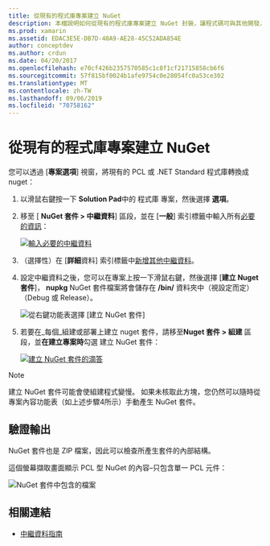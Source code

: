 ```yaml
---
title: 從現有的程式庫專案建立 NuGet
description: 本檔說明如何從現有的程式庫專案建立 NuGet 封裝，讓程式碼可與其他開發人員共用。
ms.prod: xamarin
ms.assetid: EDAC3E5E-DB7D-40A9-AE28-45C52ADA854E
author: conceptdev
ms.author: crdun
ms.date: 04/20/2017
ms.openlocfilehash: e70cf426b2357570585c1c8f1cf21715858cb6f6
ms.sourcegitcommit: 57f815bf0024b1afe9754c0e28054fc0a53ce302
ms.translationtype: MT
ms.contentlocale: zh-TW
ms.lasthandoff: 09/06/2019
ms.locfileid: "70758162"
---
```

# <a name="creating-a-nuget-from-existing-library-projects"></a>從現有的程式庫專案建立 NuGet

您可以透過 [**專案選項**] 視窗，將現有的 PCL 或 .NET Standard 程式庫轉換成 nuget：

1. 以滑鼠右鍵按一下  **Solution Pad**中的 程式庫 專案，然後選擇 **選項**。

2. 移至 [ **NuGet 套件 > 中繼資料**] 區段，並在 [**一般**] 索引標籤中輸入所有[必要的資訊](~/cross-platform/app-fundamentals/nuget-multiplatform-libraries/metadata.md)：

   [![](existing-library-images/existing-metadata-sml.png "輸入必要的中繼資料")](existing-library-images/existing-metadata.png#lightbox)

3. （選擇性）在 [**詳細**資料] 索引標籤中[新增其他中繼資料](~/cross-platform/app-fundamentals/nuget-multiplatform-libraries/metadata.md)。

4. 設定中繼資料之後，您可以在專案上按一下滑鼠右鍵，然後選擇 [**建立 Nuget 套件**]， **nupkg** NuGet 套件檔案將會儲存在 **/bin/** 資料夾中（視設定而定）（Debug 或 Release）。

   ![](existing-library-images/create-nuget-package.png "從右鍵功能表選擇 [建立 NuGet 套件]")

5. 若要在_每個_組建或部署上建立 nuget 套件，請移至**Nuget 套件 > 組建** 區段，並**在建立專案時**勾選 建立 NuGet 套件：

    [![](existing-library-images/existing-tickbox-sml.png "建立 NuGet 套件的滴答")](existing-library-images/existing-tickbox.png#lightbox)

> [!NOTE]
> 建立 NuGet 套件可能會使組建程式變慢。 如果未核取此方塊，您仍然可以隨時從專案內容功能表（如上述步驟4所示）手動產生 NuGet 套件。

## <a name="verifying-the-output"></a>驗證輸出

NuGet 套件也是 ZIP 檔案，因此可以檢查所產生套件的內部結構。

這個螢幕擷取畫面顯示 PCL 型 NuGet 的內容–只包含單一 PCL 元件：

![](existing-library-images/nuget-output.png "NuGet 套件中包含的檔案")

## <a name="related-links"></a>相關連結

- [中繼資料指南](~/cross-platform/app-fundamentals/nuget-multiplatform-libraries/metadata.md)
